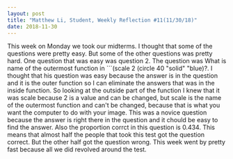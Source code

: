 ```yaml
---
layout: post
title: "Matthew Li, Student, Weekly Reflection #11(11/30/18)"
date: 2018-11-30
---
```

This week on Monday we took our midterms. I thought that some of the questions were pretty easy. But some of the other questions was pretty hard. One question that was easy was question 2. The question was What is name of the outermost function in ```(scale 2 (circle 40 "solid" "blue)?. I thought that his question was easy because the answer is in the question and it is the outer function so I can eliminate the answers that was in the inside function. So looking at the outside part of the function I knew that it was scale because 2 is a value and can be changed, but scale is the name of the outermost function and can't be changed, because that is what you want the computer to do with your image. This was a novice question because the answer is right there in the question and it chould be easy to find the answer. Also the proportion corrct in this question is 0.434. This means that almost half the people that took this test got the question correct. But the other half got the question wrong. This week went by pretty fast because all we did revolved around the test.
